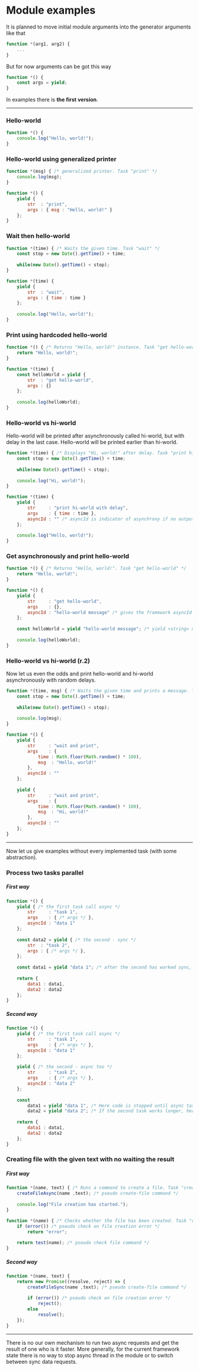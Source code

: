 # Module examples

It is planned to move initial module arguments into the generator arguments like that

```javascript
function *(arg1, arg2) {
	...
}
```

But for now arguments can be got this way

```javascript
function *() {
	const args = yield;
}
```
In examples there is **the first version**.

___

### Hello-world

```javascript
function *() {
	console.log("Hello, world!");
}
```

### Hello-world using generalized printer

```javascript
function *(msg) { /* generalized printer. Task "print" */
	console.log(msg);
}

function *() {	
	yield {
		str  : "print",
		args : { msg : "Hello, world!" }
	};
}
```

### Wait then hello-world

```javascript
function *(time) { /* Waits the given time. Task "wait" */
	const stop = new Date().getTime() + time;
	
    while(new Date().getTime() < stop);
}

function *(time) {
	yield {
		str  : "wait",
		args : { time : time }
	};
	
	console.log("Hello, world!");
}
```

### Print using hardcoded hello-world


```javascript
function *() { /* Returns "Hello, world!" instance. Task "get hello-world" */
	return "Hello, world!";
}

function *(time) {
	const helloWorld = yield {
		str  : "get hello-world",
		args : {}
	};
	
	console.log(helloWorld);
}
```

### Hello-world vs hi-world

Hello-world will be printed after asynchronously called hi-world, but with delay in the last case.
Hello-world will be printed earlier than hi-world.

```javascript
function *(time) { /* Displays "Hi, world!" after delay. Task "print hi-world with delay" */
	const stop = new Date().getTime() + time;
	
    while(new Date().getTime() < stop);
	
	console.log("Hi, world!");
}

function *(time) {
	yield {
		str     : "print hi-world with delay",
		args    : { time : time },
		asyncId : "" /* asyncId is indicator of asynchrony if no output expected, leave it empty */
	};
	
	console.log("Hello, world!");
}
```

### Get asynchronously and print hello-world


```javascript
function *() { /* Returns "Hello, world!". Task "get hello-world" */
	return "Hello, world!";
}

function *() {
	yield {
		str     : "get hello-world",
		args    : {},
		asyncId : "hello-world message" /* gives the framework asyncId by which we can get the result later */
	};
	
	const helloWorld = yield "hello-world message"; /* yield <string> means to get requested value by asyncId */
	
	console.log(helloWorld);
}
```

### Hello-world vs hi-world (r.2)

Now let us even the odds and print hello-world and hi-world asynchronously with random delays.

```javascript
function *(time, msg) { /* Waits the given time and prints a message. Task "wait and print" */
	const stop = new Date().getTime() + time;
	
    while(new Date().getTime() < stop);
	
	console.log(msg);
}

function *() {
	yield {
		str     : "wait and print",
		args    : {
			time : Math.floor(Math.random() * 100),
			msg  : "Hello, world!"
		},
		asyncId : ""
	};
	
	yield {
		str     : "wait and print",
		args    : {
			time : Math.floor(Math.random() * 100),
			msg  : "Hi, world!"
		},
		asyncId : ""
	};
}
```

___

Now let us give examples without every implemented task (with some abstraction).

### Process two tasks parallel

##### First way

```javascript
function *() {
	yield { /* the first task call async */
		str     : "task 1",
		args    : { /* args */ },
		asyncId : "data 1"
	};
	
	const data2 = yield { /* the second - sync */
		str  : "task 2",
		args : { /* args */ },
	};
	
	const data1 = yield "data 1"; /* after the second has worked sync, get data from the first one */
	
	return {
		data1 : data1,
		data2 : data2
	};
}
```

##### Second way

```javascript
function *() {
	yield { /* the first task call async */
		str     : "task 1",
		args    : { /* args */ },
		asyncId : "data 1"
	};
	
	yield { /* the second - async too */
		str     : "task 2",
		args    : { /* args */ },
		asyncId : "data 2"
	};
	
	const
		data1 = yield "data 1", /* Here code is stopped until async task 1 put the result in internal memory */
		data2 = yield "data 2"; /* If the second task works longer, here code will be stopped, too */
	
	return {
		data1 : data1,
		data2 : data2
	};
}
```

### Creating file with the given text with no waiting the result

##### First way

```javascript
function *(name, text) { /* Runs a command to create a file. Task "create file"  */
	createFileAsync(name ,text); /* pseudo create-file command */
	
	console.log("File creation has started.");
}

function *(name) { /* Checks whether the file has been created. Task "check file" */
	if (error()) /* pseudo check on file creation error */
		return "error";
	
	return test(name); /* pseudo check file command */
}
```

##### Second way

```javascript
function *(name, text) {
	return new Promise((resolve, reject) => {
		createFileSync(name ,text); /* pseudo create-file command */
		
		if (error()) /* pseudo check on file creation error */
			reject();
		else
			resolve();
	});
}
```

___

There is no our own mechanism to run two async requests and get the result of one who is it faster.
More generally, for the current framework state there is no way to stop async thread in the module or to switch between sync data requests.
